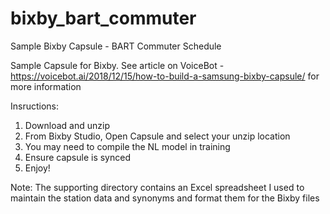 # bixby_bart_commuter
Sample Bixby Capsule - BART Commuter Schedule

Sample Capsule for Bixby. See article on VoiceBot - https://voicebot.ai/2018/12/15/how-to-build-a-samsung-bixby-capsule/ for more information

Insructions:
1) Download and unzip
2) From Bixby Studio, Open Capsule and select your unzip location
3) You may need to compile the NL model in training
4) Ensure capsule is synced
5) Enjoy!

Note: The supporting directory contains an Excel spreadsheet I used to maintain the station data and synonyms and format them for the Bixby files
